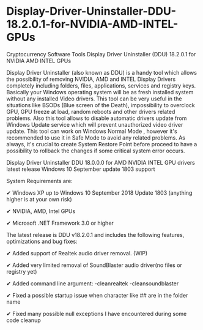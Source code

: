 # Display-Driver-Uninstaller-DDU-18.2.0.1-for-NVIDIA-AMD-INTEL-GPUs

Cryptocurrency Software
Tools
Display Driver Uninstaller (DDU) 18.2.0.1 for NVIDIA AMD INTEL GPUs

Display Driver Uninstaller (also known as DDU) is a handy tool which allows the possibility of removing NVIDIA, AMD and INTEL Display Drivers completely including folders, files, applications, services and registry keys. Basically your Windows operating system will be as fresh installed system without any installed Video drivers. This tool can be very useful in the situations like BSODs (Blue screen of the Death), impossibility to overclock GPU, GPU freeze at load, random reboots and other drivers related problems. Also this tool allows to disable automatic drivers update from Windows Update service which will prevent unauthorized video driver update. This tool can work on Windows Normal Mode , however it's recommended to use it in Safe Mode to avoid any related problems. As always, it's crucial to create System Restore Point before proceed to have a possibility to rollback the changes if some critical system error occurs.

Display Driver Uninstaller DDU 18.0.0.0 for AMD NVIDIA INTEL GPU drivers latest release Windows 10 September update 1803 support

System Requirements are:

✔︎ Windows XP up to Windows 10 September 2018 Update 1803 (anything higher is at your own risk)

✔︎ NVIDIA, AMD, Intel GPUs

✔︎ Microsoft .NET Framework 3.0 or higher

 

The latest release is DDU v18.2.0.1 and includes the following features, optimizations and bug fixes:

 

✔︎ Added support of Realtek audio driver removal. (WIP)

✔︎ Added very limited removal of SoundBlaster audio driver(no files or registry yet)

✔︎ Added command line argument: -cleanrealtek -cleansoundblaster

✔︎ Fixed a possible startup issue when character like ## are in the folder name

✔︎ Fixed many possible null exceptions I have encountered during some code cleanup
